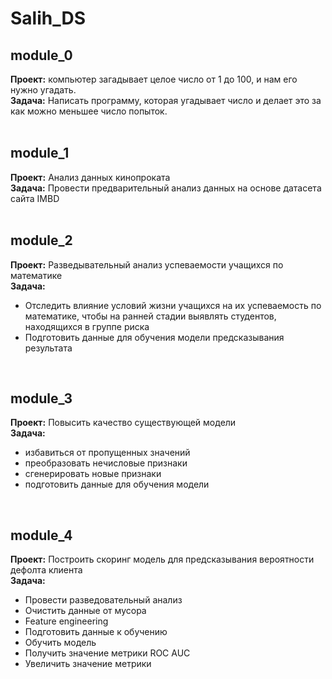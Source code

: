 # Salih_DS

## module_0
<b>Проект:</b> компьютер загадывает целое число от 1 до 100, и нам его нужно угадать.
<br/>
<b>Задача:</b> Написать программу, которая угадывает число и делает это за как можно меньшее число попыток.
<br/>
<br/>
## module_1
<b>Проект:</b> Анализ данных кинопроката
<br/>
<b>Задача:</b> Провести предварительный анализ данных на основе датасета сайта IMBD
<br/>
<br/>
## module_2
<b>Проект:</b> Разведывательный анализ успеваемости учащихся по математике
<br/>
<b>Задача:</b> 
- Отследить влияние условий жизни учащихся на их успеваемость по математике, чтобы на ранней стадии выявлять студентов, находящихся в группе риска
- Подготовить данные для обучения модели предсказывания результата
<br/>
<h2>module_3</h2>
<b>Проект:</b> Повысить качество существующей модели
<br/>
<b>Задача:</b>
<ul>
<li>избавиться от пропущенных значений</li>
<li>преобразовать нечисловые признаки</li>
<li>сгенерировать новые признаки</li>
<li>подготовить данные для обучения модели</li>
</ul>
<br/>
<h2>module_4</h2>
<b>Проект:</b> Построить скоринг модель для предсказывания вероятности дефолта клиента
<br/>
<b>Задача:</b>
<ul>
<li>Провести разведовательный анализ</li>
<li>Очистить данные от мусора</li>
<li>Feature engineering</li>
<li>Подготовить данные к обучению</li>
<li>Обучить модель</li>
<li>Получить значение метрики ROC AUC</li>
<li>Увеличить значение метрики</li>
</ul>


